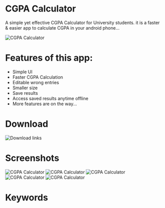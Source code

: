 # CGPA Calculator
A simple yet effective CGPA Calculator for University students. it is a faster & easier app to calculate CGPA in your android phone...

![CGPA Calculator](https://lh3.googleusercontent.com/trpGkuBRWnBXNDNyts-7ePwmPtTLQ_8pKoMWi-6Iy8eBomjZ8XrVi4zQcEWrmoGLKA=s180)

# Features of this app:
* Simple UI
* Faster CGPA Calculation
* Editable wrong entries
* Smaller size
* Save results
* Access saved results anytime offline
* More features are on the way...

# Download
![Download links](/releases)

# Screenshots
![CGPA Calculator](https://image.winudf.com/v2/image1/cDMyOTI5LmNncGFfY2FsY3VsYXRvcjJfc2NyZWVuXzBfMTU3MTg0Nzk1MV8wNDg/screen-0.jpg?h=355&fakeurl=1&type=.webp)
![CGPA Calculator](https://image.winudf.com/v2/image1/cDMyOTI5LmNncGFfY2FsY3VsYXRvcjJfc2NyZWVuXzFfMTU3MTg0Nzk1Ml8wNTA/screen-1.jpg?h=355&fakeurl=1&type=.webp)
![CGPA Calculator](https://image.winudf.com/v2/image1/cDMyOTI5LmNncGFfY2FsY3VsYXRvcjJfc2NyZWVuXzJfMTU3MTg0Nzk1M18wMzM/screen-2.jpg?h=355&fakeurl=1&type=.webp)
![CGPA Calculator](https://image.winudf.com/v2/image1/cDMyOTI5LmNncGFfY2FsY3VsYXRvcjJfc2NyZWVuXzNfMTU3MTg0Nzk1M18wNTI/screen-3.jpg?h=355&fakeurl=1&type=.webp)
![CGPA Calculator](https://image.winudf.com/v2/image1/cDMyOTI5LmNncGFfY2FsY3VsYXRvcjJfc2NyZWVuXzRfMTU3MTg0Nzk1NF8wNDc/screen-4.jpg?h=355&fakeurl=1&type=.webp)

# Keywords
